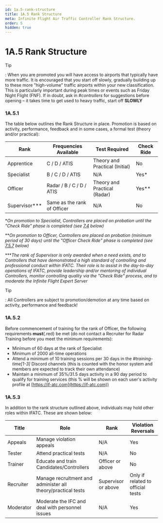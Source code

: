 ```yaml
---
id: 1a.5-rank-structure
title: 1A.5 Rank Structure
meta: Infinite Flight Air Traffic Controller Rank Structure.
order: 5
hidden: true
---
```


# 1A.5  Rank Structure

 

Tip

: When you are promoted you will have access to airports that typically have more traffic. It is encouraged that you start off slowly, gradually building up to these more "high-volume" traffic airports within your new classification. This is particularly important during peak times or events such as Friday Night Flight (FNF). If in doubt, ask in *#controllers* for suggestions before opening – it takes time to get used to heavy traffic, start off **SLOWLY**

 

### 1A.5.1    

The table below outlines the Rank Structure in place. Promotion is based on activity, performance, feedback and in some cases, a formal test (theory and/or practical):

 

| Rank          | Frequencies Available       | Test Required                  | Check Ride |
| ------------- | --------------------------- | ------------------------------ | ---------- |
| Apprentice    | C / D / ATIS                | Theory and Practical (Initial) | No         |
| Specialist    | B / C / D / ATIS            | N/A                            | Yes*       |
| Officer       | Radar / B / C / D / ATIS    | Theory and Practical (Radar)   | Yes**      |
| Supervisor*** | Same as the rank of Officer | N/A                            | No         |

**On promotion to Specialist, Controllers are placed on probation until the "Check Ride" phase is completed (see [7.4](/guide/atc-manual/7.-recruitment-and-training/7.4-promotion-to-specialist-(check-ride)#7.4-promotion-to-specialist-(check-ride)) below)*

***On promotion to Officer, Controllers are placed on probation (minimum period of 30 days) until the "Officer Check Ride" phase is completed (see [7.5.7](/guide/atc-manual/7.-recruitment-and-training/7.5-radar-theory-and-practical-tests#7.5.7) below)*

****The rank of Supervisor is only awarded when a need exists, and to Controllers that have demonstrated a high standard of controlling and professional conduct within IFATC. Their role is to assist in the day-to-day operations of IFATC, provide leadership and/or mentoring of individual Controllers, monitor controlling quality via the "Check Ride" process, and to moderate the Infinite Flight Expert Server*



Tip

: All Controllers are subject to promotion/demotion at any time based on activity, performance and feedback!



### 1A.5.2

Before commencement of training for the rank of Officer, the following requirements **must**{.red} be met (do not contact a Recruiter for Radar Training before you meet the minimum requirements):



- Minimum of 60 days at the rank of Specialist
- Minimum of 2000 all-time operations
- Attend a minimum of 10 training sessions per 30 days in the *#training-time[1-3]* Discord channels (this is counted with the honor system and members are expected to track their own attendance)
- Maintain a minimum of 35%/31.5 days activity in a 90 day period to qualify for training services (this % will be shown on each user's activity profile at [https://if-atc.com](https://if-atc.com))



### 1A.5.3

In addition to the rank structure outlined above, individuals may hold other roles within IFATC. These are shown below:



| Title     | Role                                                         | Rank                | Violation Reversals               |
| --------- | ------------------------------------------------------------ | ------------------- | --------------------------------- |
| Appeals   | Manage violation appeals                                     | N/A                 | Yes                               |
| Tester    | Attend practical tests                                       | N/A                 | No                                |
| Trainer   | Educate and train Candidates/Controllers                     | Officer or above    | No                                |
| Recruiter | Manage recruitment and administer all theory/practical tests | Supervisor or above | Only if related to official tests |
| Moderator | Moderate the IFC and deal with personnel issues              | N/A                 | Yes                               |
